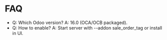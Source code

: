 # FAQ

- Q: Which Odoo version? A: 16.0 (OCA/OCB packaged).
- Q: How to enable? A: Start server with --addon sale_order_tag or install in UI.
